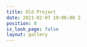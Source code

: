 ```yaml
---
title: Old Project
date: 2021-02-07 19:06:00 Z
position: 0
is_look_page: false
layout: gallery
---
```


